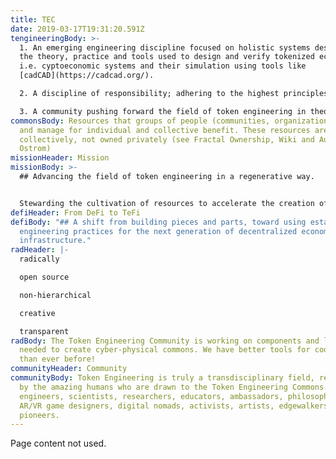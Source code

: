 ```yaml
---
title: TEC
date: 2019-03-17T19:31:20.591Z
tengineeringBody: >-
  1. An emerging engineering discipline focused on holistic systems design and
  the theory, practice and tools used to design and verify tokenized ecosystems
  i.e. cyptoeconomic systems and their simulation using tools like
  [cadCAD](https://cadcad.org/).

  2. A discipline of responsibility; adhering to the highest principles of ethical conduct (from ethical engineering)

  3. A community pushing forward the field of token engineering in theory and practice. (See more Modeling Crypto Protocols as Complex Systems, TE Process)
commonsBody: Resources that groups of people (communities, organizations) create
  and manage for individual and collective benefit. These resources are held
  collectively, not owned privately (see Fractal Ownership, Wiki and Automating
  Ostrom)
missionHeader: Mission
missionBody: >-
  ## Advancing the field of token engineering in a regenerative way.


  Stewarding the cultivation of resources to accelerate the creation of robustly engineered models, modular tools, standards and educational opportunities;
defiHeader: From DeFi to TeFi
defiBody: "## A shift from building pieces and parts, toward using established
  engineering practices for the next generation of decentralized economies and
  infrastructure."
radHeader: |-
  radically 

  open source 

  non-hierarchical 

  creative 

  transparent
radBody: The Token Engineering Community is working on components and libraries
  needed to create cyber-physical commons. We have better tools for coordination
  than ever before!
communityHeader: Community
communityBody: Token Engineering is truly a transdisciplinary field, reflected
  by the amazing humans who are drawn to the Token Engineering Commons. We are
  engineers, scientists, researchers, educators, ambassadors, philosophers,
  AR/VR game designers, digital nomads, activists, artists, edgewalkers and
  pioneers.
---
```


Page content not used.
